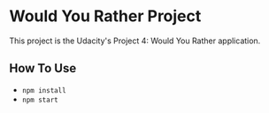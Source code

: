 # Would You Rather Project

This project is the Udacity's Project 4: Would You Rather application.

## How To Use

* `npm install`
* `npm start`